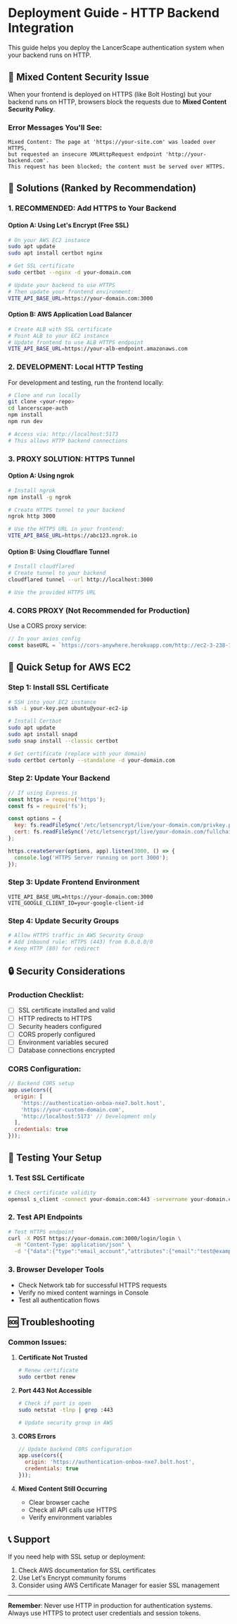 # Deployment Guide - HTTP Backend Integration

This guide helps you deploy the LancerScape authentication system when your backend runs on HTTP.

## 🚨 Mixed Content Security Issue

When your frontend is deployed on HTTPS (like Bolt Hosting) but your backend runs on HTTP, browsers block the requests due to **Mixed Content Security Policy**.

### Error Messages You'll See:
```
Mixed Content: The page at 'https://your-site.com' was loaded over HTTPS, 
but requested an insecure XMLHttpRequest endpoint 'http://your-backend.com'. 
This request has been blocked; the content must be served over HTTPS.
```

## 🔧 Solutions (Ranked by Recommendation)

### 1. **RECOMMENDED: Add HTTPS to Your Backend**

#### Option A: Using Let's Encrypt (Free SSL)
```bash
# On your AWS EC2 instance
sudo apt update
sudo apt install certbot nginx

# Get SSL certificate
sudo certbot --nginx -d your-domain.com

# Update your backend to use HTTPS
# Then update your frontend environment:
VITE_API_BASE_URL=https://your-domain.com:3000
```

#### Option B: AWS Application Load Balancer
```bash
# Create ALB with SSL certificate
# Point ALB to your EC2 instance
# Update frontend to use ALB HTTPS endpoint
VITE_API_BASE_URL=https://your-alb-endpoint.amazonaws.com
```

### 2. **DEVELOPMENT: Local HTTP Testing**

For development and testing, run the frontend locally:

```bash
# Clone and run locally
git clone <your-repo>
cd lancerscape-auth
npm install
npm run dev

# Access via: http://localhost:5173
# This allows HTTP backend connections
```

### 3. **PROXY SOLUTION: HTTPS Tunnel**

#### Option A: Using ngrok
```bash
# Install ngrok
npm install -g ngrok

# Create HTTPS tunnel to your backend
ngrok http 3000

# Use the HTTPS URL in your frontend:
VITE_API_BASE_URL=https://abc123.ngrok.io
```

#### Option B: Using Cloudflare Tunnel
```bash
# Install cloudflared
# Create tunnel to your backend
cloudflared tunnel --url http://localhost:3000

# Use the provided HTTPS URL
```

### 4. **CORS PROXY (Not Recommended for Production)**

Use a CORS proxy service:
```javascript
// In your axios config
const baseURL = `https://cors-anywhere.herokuapp.com/http://ec2-3-238-114-176.compute-1.amazonaws.com:3000`;
```

## 🚀 Quick Setup for AWS EC2

### Step 1: Install SSL Certificate
```bash
# SSH into your EC2 instance
ssh -i your-key.pem ubuntu@your-ec2-ip

# Install Certbot
sudo apt update
sudo apt install snapd
sudo snap install --classic certbot

# Get certificate (replace with your domain)
sudo certbot certonly --standalone -d your-domain.com
```

### Step 2: Update Your Backend
```javascript
// If using Express.js
const https = require('https');
const fs = require('fs');

const options = {
  key: fs.readFileSync('/etc/letsencrypt/live/your-domain.com/privkey.pem'),
  cert: fs.readFileSync('/etc/letsencrypt/live/your-domain.com/fullchain.pem')
};

https.createServer(options, app).listen(3000, () => {
  console.log('HTTPS Server running on port 3000');
});
```

### Step 3: Update Frontend Environment
```env
VITE_API_BASE_URL=https://your-domain.com:3000
VITE_GOOGLE_CLIENT_ID=your-google-client-id
```

### Step 4: Update Security Groups
```bash
# Allow HTTPS traffic in AWS Security Group
# Add inbound rule: HTTPS (443) from 0.0.0.0/0
# Keep HTTP (80) for redirect
```

## 🔒 Security Considerations

### Production Checklist:
- [ ] SSL certificate installed and valid
- [ ] HTTP redirects to HTTPS
- [ ] Security headers configured
- [ ] CORS properly configured
- [ ] Environment variables secured
- [ ] Database connections encrypted

### CORS Configuration:
```javascript
// Backend CORS setup
app.use(cors({
  origin: [
    'https://authentication-onboa-nxe7.bolt.host',
    'https://your-custom-domain.com',
    'http://localhost:5173' // Development only
  ],
  credentials: true
}));
```

## 🧪 Testing Your Setup

### 1. Test SSL Certificate
```bash
# Check certificate validity
openssl s_client -connect your-domain.com:443 -servername your-domain.com
```

### 2. Test API Endpoints
```bash
# Test HTTPS endpoint
curl -X POST https://your-domain.com:3000/login/login \
  -H "Content-Type: application/json" \
  -d '{"data":{"type":"email_account","attributes":{"email":"test@example.com","password":"test123"}}}'
```

### 3. Browser Developer Tools
- Check Network tab for successful HTTPS requests
- Verify no mixed content warnings in Console
- Test all authentication flows

## 🆘 Troubleshooting

### Common Issues:

1. **Certificate Not Trusted**
   ```bash
   # Renew certificate
   sudo certbot renew
   ```

2. **Port 443 Not Accessible**
   ```bash
   # Check if port is open
   sudo netstat -tlnp | grep :443
   
   # Update security group in AWS
   ```

3. **CORS Errors**
   ```javascript
   // Update backend CORS configuration
   app.use(cors({
     origin: 'https://authentication-onboa-nxe7.bolt.host',
     credentials: true
   }));
   ```

4. **Mixed Content Still Occurring**
   - Clear browser cache
   - Check all API calls use HTTPS
   - Verify environment variables

## 📞 Support

If you need help with SSL setup or deployment:
1. Check AWS documentation for SSL certificates
2. Use Let's Encrypt community forums
3. Consider using AWS Certificate Manager for easier SSL management

---

**Remember**: Never use HTTP in production for authentication systems. Always use HTTPS to protect user credentials and session tokens.